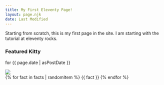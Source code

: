 ```yaml
---
title: My First Eleventy Page!
layout: page.njk
date: Last Modified
---
```


Starting from scratch, this is my first page in the site.
I am starting with the tutorial at eleventy rocks.

### Featured Kitty

for {{ page.date | asPostDate }}

<img src="{{ catpic }}" />

<aside>
  {% for fact in facts | randomItem %}
	{{ fact }}
  {% endfor %}
</aside>
